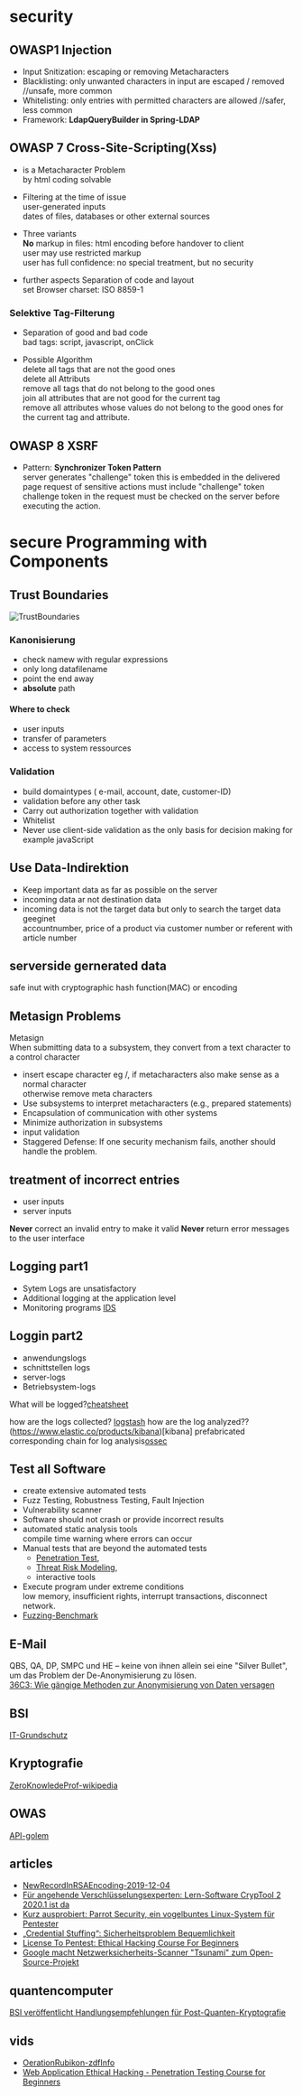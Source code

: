 # security

## OWASP1 Injection
* Input Snitization: escaping or removing Metacharacters  
* Blacklisting: only unwanted characters in input are escaped / removed     //unsafe, more common
* Whitelisting: only entries with permitted characters are allowed          //safer, less common
* Framework: **LdapQueryBuilder in Spring-LDAP**

## OWASP 7 Cross-Site-Scripting(Xss)
* is a Metacharacter Problem  
  by html coding solvable  
  
* Filtering at the time of issue  
  user-generated inputs  
  dates of files, databases or other external sources  
  
* Three variants  
  **No** markup in files: html encoding before handover to client  
  user may use restricted markup  
  user has full confidence: no special treatment, but no security  
  
* further aspects
  Separation of code and layout  
  set Browser charset: ISO 8859-1  
  
### Selektive Tag-Filterung

* Separation of good and bad code  
  bad tags: script, javascript, onClick  
  
* Possible Algorithm  
  delete all tags that are not the good ones  
  delete all Attributs  
  remove all tags that do not belong to the good ones  
  join all attributes that are not good for the current tag  
  remove all attributes whose values do not belong to the good ones for the current tag and attribute.  
  
## OWASP 8 XSRF
*  Pattern: **Synchronizer Token Pattern**  
   server generates "challenge" token
   this is embedded in the delivered page
   request of sensitive actions must include "challenge" token
   challenge token in the request must be checked on the server before executing the action.

# secure Programming with Components

## Trust Boundaries

![TrustBoundaries](./pics/SecureProgrammingWithComponents.svg)

### Kanonisierung
* check namew with regular expressions
* only long datafilename
* point the end away
* **absolute** path

#### Where to check
* user inputs
* transfer of parameters
* access to system ressources

### Validation
* build domaintypes ( e-mail, account, date, customer-ID)
* validation before any other task
* Carry out authorization together with validation
* Whitelist 
* Never use client-side validation as the only basis for decision making for example javaScript

## Use Data-Indirektion
* Keep important data as far as possible on the server
* incoming data ar not destination data
* incoming data is not the target data but only to search the target data geeginet  
    accountnumber, price of a product via customer number or referent with article number
    
## serverside gernerated data
safe inut with cryptographic hash function(MAC) or encoding

## Metasign Problems
<dl>
  <dt> Metasign </dt>
  </dd> When submitting data to a subsystem, they convert from a text character to a control character</dd>
</dl>

* insert escape character eg /, if metacharacters also make sense as a normal character  
  otherwise remove meta characters
* Use subsystems to interpret metacharacters (e.g., prepared statements)
* Encapsulation of communication with other systems
* Minimize authorization in subsystems
* input validation
* Staggered Defense: If one security mechanism fails, another should handle the problem.

## treatment of incorrect entries
* user inputs
* server inputs  

**Never** correct an invalid entry to make it valid
**Never** return error messages to the user interface

## Logging part1
* Sytem Logs are unsatisfactory
* Additional logging at the application level
* Monitoring programs [IDS](https://en.wikipedia.org/wiki/Intrusion_detection_system)

## Loggin part2
* anwendungslogs
* schnittstellen logs
* server-logs
* Betriebsystem-logs  

What will be logged?[cheatsheet](https://github.com/OWASP/CheatSheetSeries/blob/master/cheatsheets/Logging_Cheat_Sheet.md)  

how are the logs collected? [logstash](https://www.elastic.co/products/logstash)
how are the log analyzed?? (https://www.elastic.co/products/kibana)[kibana]
prefabricated corresponding chain for log analysis[ossec](https://www.ossec.net/about/)

## Test all Software
* create extensive automated tests
* Fuzz Testing, Robustness Testing, Fault Injection
* Vulnerability scanner
* Software should not crash or provide incorrect results  
* automated static analysis tools  
  compile time warning where errors can occur  
* Manual tests that are beyond the automated tests  
    * [Penetration Test](https://en.wikipedia.org/wiki/Penetration_test),
    * [Threat Risk Modeling](https://www.owasp.org/index.php/Threat_Risk_Modeling),
    * interactive tools  
* Execute program under extreme conditions  
  low memory, insufficient rights, interrupt transactions, disconnect network.
* [Fuzzing-Benchmark](https://www.heise.de/developer/meldung/Google-startet-mit-FuzzBench-ein-Benchmark-Projekt-fuer-Fuzzing-4674146.html)  
  
## E-Mail
QBS, QA, DP, SMPC und HE – keine von ihnen allein sei eine "Silver Bullet", um das Problem der De-Anonymisierung zu lösen.  
[36C3: Wie gängige Methoden zur Anonymisierung von Daten versagen](https://www.heise.de/newsticker/meldung/36C3-Wie-gaengige-Methoden-zur-Anonymisierung-von-Daten-versagen-4624450.html)

## BSI
[IT-Grundschutz](https://www.heise.de/ix/meldung/BSI-Richtlinien-fuer-sichere-Softwareentwicklung-4653710.html)  

## Kryptografie
[ZeroKnowledeProf-wikipedia](https://de.wikipedia.org/wiki/Zero-Knowledge-Beweis)

## OWAS
[API-golem](https://www.golem.de/news/computer-vision-mehr-durchblick-beim-maschinellen-sehen-2001-144949.html)

## articles
* [NewRecordInRSAEncoding-2019-12-04](https://www.heise.de/security/meldung/Forscher-vermelden-neuen-Rekord-beim-Knacken-von-RSA-4603700.html)  
* [Für angehende Verschlüsselungsexperten: Lern-Software CrypTool 2 2020.1 ist da]( https://heise.de/-4696193 )  
* [Kurz ausprobiert: Parrot Security, ein vogelbuntes Linux-System für Pentester]( https://heise.de/-4718721)  
* [„Credential Stuffing“: Sicherheitsproblem Bequemlichkeit ](https://heise.de/-4723595)
* [License To Pentest: Ethical Hacking Course For Beginners](https://www.freecodecamp.org/news/license-to-pentest-ethical-hacking-course-for-beginners/)  
* [Google macht Netzwerksicherheits-Scanner "Tsunami" zum Open-Source-Projekt]( https://heise.de/-4840025)

## quantencomputer
[BSI veröffentlicht Handlungsempfehlungen für Post-Quanten-Kryptografie](https://heise.de/-4692140)  

## vids
* [OerationRubikon-zdfInfo](https://www.zdf.de/dokumentation/zdfinfo-doku/operation-rubikon--100.html)  
* [Web Application Ethical Hacking - Penetration Testing Course for Beginners](https://youtu.be/X4eRbHgRawI)
